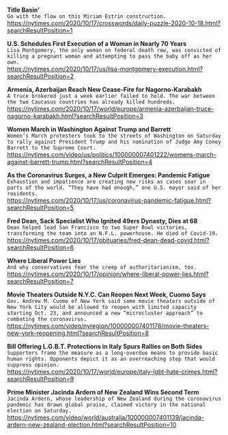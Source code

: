 **Title Basin’**\
`Go with the flow on this Miriam Estrin construction.`\
https://nytimes.com/2020/10/17/crosswords/daily-puzzle-2020-10-18.html?searchResultPosition=1

**U.S. Schedules First Execution of a Woman in Nearly 70 Years**\
`Lisa Montgomery, the only woman on federal death row, was convicted of killing a pregnant woman and attempting to pass the baby off as her own.`\
https://nytimes.com/2020/10/17/us/lisa-montgomery-execution.html?searchResultPosition=2

**Armenia, Azerbaijan Reach New Cease-Fire for Nagorno-Karabakh**\
`A truce brokered just a week earlier failed to hold. The war between the two Caucasus countries has already killed hundreds.`\
https://nytimes.com/2020/10/17/world/europe/armenia-azerbaijan-truce-nagorno-karabakh.html?searchResultPosition=3

**Women March in Washington Against Trump and Barrett**\
`Women’s March protesters took to the streets of Washington on Saturday to rally against President Trump and his nomination of Judge Amy Coney Barrett to the Supreme Court.`\
https://nytimes.com/video/us/politics/100000007401222/womens-march-against-barrett-trump.html?searchResultPosition=4

**As the Coronavirus Surges, a New Culprit Emerges: Pandemic Fatigue**\
`Exhaustion and impatience are creating new risks as cases soar in parts of the world. “They have had enough,” one U.S. mayor said of her residents.`\
https://nytimes.com/2020/10/17/us/coronavirus-pandemic-fatigue.html?searchResultPosition=5

**Fred Dean, Sack Specialist Who Ignited 49ers Dynasty, Dies at 68**\
`Dean helped lead San Francisco to two Super Bowl victories, transforming the team into an N.F.L. powerhouse. He died of Covid-19.`\
https://nytimes.com/2020/10/17/obituaries/fred-dean-dead-covid.html?searchResultPosition=6

**Where Liberal Power Lies**\
`And why conservatives fear the creep of authoritarianism, too.`\
https://nytimes.com/2020/10/17/opinion/where-liberal-power-lies.html?searchResultPosition=7

**Movie Theaters Outside N.Y.C. Can Reopen Next Week, Cuomo Says**\
`Gov. Andrew M. Cuomo of New York said some movie theaters outside of New York City would be allowed to reopen with limited capacity starting Oct. 23, and announced a new “microcluster approach” to combating the coronavirus.`\
https://nytimes.com/video/nyregion/100000007401178/movie-theaters-new-york-reopening.html?searchResultPosition=8

**Bill Offering L.G.B.T. Protections in Italy Spurs Rallies on Both Sides**\
`Supporters frame the measure as a long-overdue means to provide basic human rights. Opponents depict it as an overreaching step that would suppress opinion.`\
https://nytimes.com/2020/10/17/world/europe/italy-lgbt-hate-crimes.html?searchResultPosition=9

**Prime Minister Jacinda Ardern of New Zealand Wins Second Term**\
`Jacinda Ardern, whose leadership of New Zealand during the coronavirus pandemic has drawn global praise, claimed victory in the national election on Saturday.`\
https://nytimes.com/video/world/australia/100000007401139/jacinda-ardern-new-zealand-election.html?searchResultPosition=10

